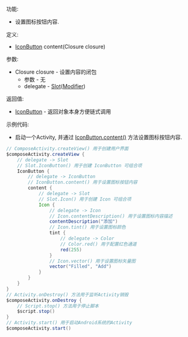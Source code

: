 功能:

+ 设置图标按钮内容.

定义:

+ [IconButton](/API/UI/Compose/Widget/IconButton/README.md) content(Closure closure)

参数:

+ Closure closure - 设置内容的闭包
    + 参数 - 无
    + delegate -
      [Slot](/API/UI/Compose/Slot/Slot/README.md)([Modifier](/API/UI/Compose/Modifier/Modifier/README.md))

返回值:

+ [IconButton](/API/UI/Compose/Widget/IconButton/README.md) - 返回对象本身方便链式调用

示例代码:

+ 启动一个Activity, 并通过 [IconButton.content()](/API/UI/Compose/Widget/IconButton/README.md?id=content)
  方法设置图标按钮内容.

```groovy
// ComposeActivity.createView() 用于创建用户界面
$composeActivity.createView {
    // delegate -> Slot
    // Slot.IconButton() 用于创建 IconButton 可组合项
    IconButton {
        // delegate -> IconButton
        // IconButton.content() 用于设置图标按钮内容
        content {
            // delegate -> Slot
            // Slot.Icon() 用于创建 Icon 可组合项
            Icon {
                // delegate -> Icon
                // Icon.contentDescription() 用于设置图标内容描述
                contentDescription("添加")
                // Icon.tint() 用于设置图标颜色
                tint {
                    // delegate -> Color
                    // Color.red() 用于配置红色通道
                    red(255)
                }
                // Icon.vector() 用于设置图标矢量图
                vector("Filled", "Add")
            }
        }
    }
}
// Activity.onDestroy() 方法用于监听Activity销毁
$composeActivity.onDestroy {
    // Script.stop() 方法用于停止脚本
    $script.stop()
}
// Activity.start() 用于启动Android系统的Activity
$composeActivity.start()
```